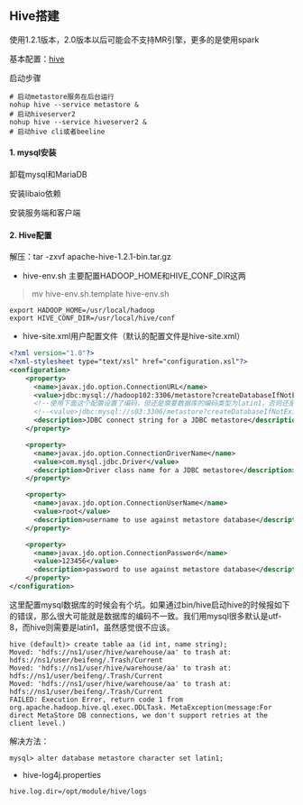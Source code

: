## Hive搭建

使用1.2.1版本，2.0版本以后可能会不支持MR引擎，更多的是使用spark

基本配置：[hive](https://github.com/fancyChuan/bigdata-learn/tree/master/环境搭建/hive)

启动步骤
```
# 启动metastore服务在后台运行
nohup hive --service metastore &
# 启动hiveserver2
nohup hive --service hiveserver2 &
# 启动hive cli或者beeline
```

#### 1. mysql安装
卸载mysql和MariaDB

安装libaio依赖

安装服务端和客户端

#### 2. Hive配置
解压：tar -zxvf apache-hive-1.2.1-bin.tar.gz

- hive-env.sh
主要配置HADOOP_HOME和HIVE_CONF_DIR这两
> mv hive-env.sh.template hive-env.sh
```
export HADOOP_HOME=/usr/local/hadoop
export HIVE_CONF_DIR=/usr/local/hive/conf
```

- hive-site.xml用户配置文件（默认的配置文件是hive-site.xml）
```xml
<?xml version="1.0"?>
<?xml-stylesheet type="text/xsl" href="configuration.xsl"?>
<configuration>
	<property>
	  <name>javax.jdo.option.ConnectionURL</name>
	  <value>jdbc:mysql://hadoop102:3306/metastore?createDatabaseIfNotExist=true</value>
	  <!--使用下面这个配置设置了编码，但还是需要数据库的编码类型为latin1，否则还是会无法建表-->
	  <!--<value>jdbc:mysql://s03:3306/metastore?createDatabaseIfNotExist=true&amp;useUnicode=true&amp;characterEncoding=UTF-8</value>-->
	  <description>JDBC connect string for a JDBC metastore</description>
	</property>

	<property>
	  <name>javax.jdo.option.ConnectionDriverName</name>
	  <value>com.mysql.jdbc.Driver</value>
	  <description>Driver class name for a JDBC metastore</description>
	</property>

	<property>
	  <name>javax.jdo.option.ConnectionUserName</name>
	  <value>root</value>
	  <description>username to use against metastore database</description>
	</property>

	<property>
	  <name>javax.jdo.option.ConnectionPassword</name>
	  <value>123456</value>
	  <description>password to use against metastore database</description>
	</property>
</configuration>
```
这里配置mysql数据库的时候会有个坑。如果通过bin/hive启动hive的时候报如下的错误，那么很大可能就是数据库的编码不一致。我们用mysql很多默认是utf-8，而hive则需要是latin1，虽然感觉很不应该。

```
hive (default)> create table aa (id int, name string);
Moved: 'hdfs://ns1/user/hive/warehouse/aa' to trash at: hdfs://ns1/user/beifeng/.Trash/Current
Moved: 'hdfs://ns1/user/hive/warehouse/aa' to trash at: hdfs://ns1/user/beifeng/.Trash/Current
Moved: 'hdfs://ns1/user/hive/warehouse/aa' to trash at: hdfs://ns1/user/beifeng/.Trash/Current
FAILED: Execution Error, return code 1 from org.apache.hadoop.hive.ql.exec.DDLTask. MetaException(message:For direct MetaStore DB connections, we don't support retries at the client level.)
```

解决方法：
```
mysql> alter database metastore character set latin1;
```

- hive-log4j.properties
```
hive.log.dir=/opt/module/hive/logs
```


